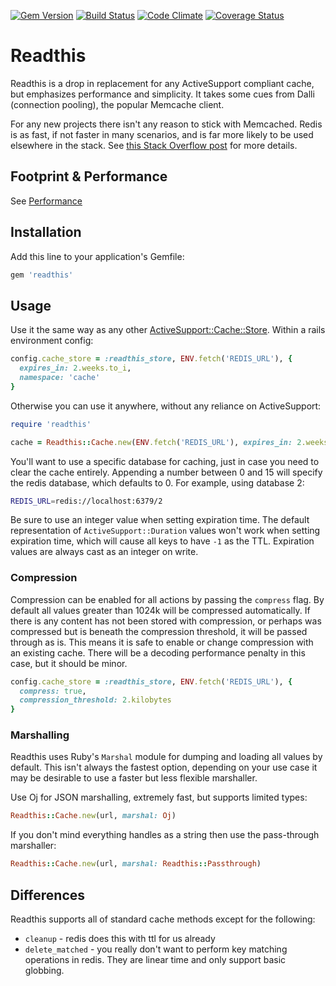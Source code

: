 [![Gem Version](https://badge.fury.io/rb/readthis.svg)](http://badge.fury.io/rb/readthis)
[![Build Status](https://travis-ci.org/sorentwo/readthis.svg?branch=master)](https://travis-ci.org/sorentwo/readthis)
[![Code Climate](https://codeclimate.com/github/sorentwo/readthis/badges/gpa.svg)](https://codeclimate.com/github/sorentwo/readthis)
[![Coverage Status](https://img.shields.io/coveralls/sorentwo/readthis.svg)](https://coveralls.io/r/sorentwo/readthis?branch=master)

# Readthis

Readthis is a drop in replacement for any ActiveSupport compliant cache, but
emphasizes performance and simplicity. It takes some cues from Dalli (connection
pooling), the popular Memcache client.

For any new projects there isn't any reason to stick with Memcached. Redis is
as fast, if not faster in many scenarios, and is far more likely to be used
elsewhere in the stack. See [this Stack Overflow post][stackoverflow] for more
details.

[stackoverflow]: http://stackoverflow.com/questions/10558465/memcache-vs-redis

## Footprint & Performance

See [Performance](PERFORMANCE.md)

## Installation

Add this line to your application's Gemfile:

```ruby
gem 'readthis'
```

## Usage

Use it the same way as any other [ActiveSupport::Cache::Store][store]. Within a
rails environment config:

```ruby
config.cache_store = :readthis_store, ENV.fetch('REDIS_URL'), {
  expires_in: 2.weeks.to_i,
  namespace: 'cache'
}
```

Otherwise you can use it anywhere, without any reliance on ActiveSupport:

```ruby
require 'readthis'

cache = Readthis::Cache.new(ENV.fetch('REDIS_URL'), expires_in: 2.weeks.to_i)
```

You'll want to use a specific database for caching, just in case you need to
clear the cache entirely. Appending a number between 0 and 15 will specify the
redis database, which defaults to 0. For example, using database 2:

```bash
REDIS_URL=redis://localhost:6379/2
```

Be sure to use an integer value when setting expiration time. The default
representation of `ActiveSupport::Duration` values won't work when setting
expiration time, which will cause all keys to have `-1` as the TTL. Expiration
values are always cast as an integer on write.

[store]: http://api.rubyonrails.org/classes/ActiveSupport/Cache/Store.html

### Compression

Compression can be enabled for all actions by passing the `compress` flag. By
default all values greater than 1024k will be compressed automatically. If there
is any content has not been stored with compression, or perhaps was compressed
but is beneath the compression threshold, it will be passed through as is. This
means it is safe to enable or change compression with an existing cache. There
will be a decoding performance penalty in this case, but it should be minor.

```ruby
config.cache_store = :readthis_store, ENV.fetch('REDIS_URL'), {
  compress: true,
  compression_threshold: 2.kilobytes
}
```

### Marshalling

Readthis uses Ruby's `Marshal` module for dumping and loading all values by
default. This isn't always the fastest option, depending on your use case it may
be desirable to use a faster but less flexible marshaller.

Use Oj for JSON marshalling, extremely fast, but supports limited types:

```ruby
Readthis::Cache.new(url, marshal: Oj)
```

If you don't mind everything handles as a string then use the pass-through
marshaller:

```ruby
Readthis::Cache.new(url, marshal: Readthis::Passthrough)
```

## Differences

Readthis supports all of standard cache methods except for the following:

* `cleanup` - redis does this with ttl for us already
* `delete_matched` - you really don't want to perform key matching operations
  in redis. They are linear time and only support basic globbing.
